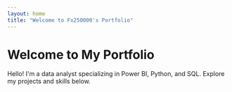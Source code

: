 ```yaml
---
layout: home
title: "Welcome to Fx250000's Portfolio"
---
```

# Welcome to My Portfolio

Hello! I'm a data analyst specializing in Power BI, Python, and SQL. Explore my projects and skills below.
